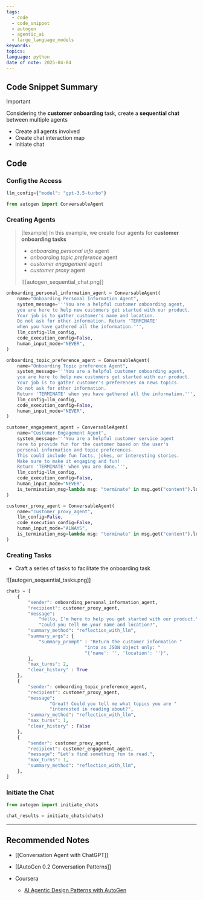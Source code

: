 ```yaml
---
tags:
  - code
  - code_snippet
  - autogen
  - agentic_ai
  - large_language_models
keywords: 
topics: 
language: python
date of note: 2025-04-04
---
```


## Code Snippet Summary

>[!important]
>Considering the **customer onboarding** task, create a **sequential chat** between multiple agents 
>- Create all agents involved
>- Create chat interaction map
>- Initiate chat


## Code

### Config the Access

```python
llm_config={"model": "gpt-3.5-turbo"}
```

```python
from autogen import ConversableAgent
```


### Creating Agents

>[!example]
>In this example, we create four agents for **customer onboarding tasks**
>- *onboarding personal info* agent
>- *onboarding topic preference* agent
>- *customer engagement* agent
>- *customer proxy* agent
>  
>![[autogen_sequential_chat.png]]  

```python
onboarding_personal_information_agent = ConversableAgent(
    name="Onboarding Personal Information Agent",
    system_message='''You are a helpful customer onboarding agent,
    you are here to help new customers get started with our product.
    Your job is to gather customer's name and location.
    Do not ask for other information. Return 'TERMINATE' 
    when you have gathered all the information.''',
    llm_config=llm_config,
    code_execution_config=False,
    human_input_mode="NEVER",
)

onboarding_topic_preference_agent = ConversableAgent(
    name="Onboarding Topic preference Agent",
    system_message='''You are a helpful customer onboarding agent,
    you are here to help new customers get started with our product.
    Your job is to gather customer's preferences on news topics.
    Do not ask for other information.
    Return 'TERMINATE' when you have gathered all the information.''',
    llm_config=llm_config,
    code_execution_config=False,
    human_input_mode="NEVER",
)

customer_engagement_agent = ConversableAgent(
    name="Customer Engagement Agent",
    system_message='''You are a helpful customer service agent
    here to provide fun for the customer based on the user's
    personal information and topic preferences.
    This could include fun facts, jokes, or interesting stories.
    Make sure to make it engaging and fun!
    Return 'TERMINATE' when you are done.''',
    llm_config=llm_config,
    code_execution_config=False,
    human_input_mode="NEVER",
    is_termination_msg=lambda msg: "terminate" in msg.get("content").lower(),
)

customer_proxy_agent = ConversableAgent(
    name="customer_proxy_agent",
    llm_config=False,
    code_execution_config=False,
    human_input_mode="ALWAYS",
    is_termination_msg=lambda msg: "terminate" in msg.get("content").lower(),
)
```


### Creating Tasks

- Craft a series of tasks to facilitate the onboarding task

![[autogen_sequential_tasks.png]]


```python
chats = [
    {
        "sender": onboarding_personal_information_agent,
        "recipient": customer_proxy_agent,
        "message": 
            "Hello, I'm here to help you get started with our product."
            "Could you tell me your name and location?",
        "summary_method": "reflection_with_llm",
        "summary_args": {
            "summary_prompt" : "Return the customer information "
                             "into as JSON object only: "
                             "{'name': '', 'location': ''}",
        },
        "max_turns": 2,
        "clear_history" : True
    },
    {
        "sender": onboarding_topic_preference_agent,
        "recipient": customer_proxy_agent,
        "message": 
                "Great! Could you tell me what topics you are "
                "interested in reading about?",
        "summary_method": "reflection_with_llm",
        "max_turns": 1,
        "clear_history" : False
    },
    {
        "sender": customer_proxy_agent,
        "recipient": customer_engagement_agent,
        "message": "Let's find something fun to read.",
        "max_turns": 1,
        "summary_method": "reflection_with_llm",
    },
]
```


### Initiate the Chat

```python
from autogen import initiate_chats

chat_results = initiate_chats(chats)
```






-----------
##  Recommended Notes

- [[Conversation Agent with ChatGPT]]
- [[AutoGen 0.2 Conversation Patterns]]

- Coursera
	- [AI Agentic Design Patterns with AutoGen](https://www.coursera.org/learn/ai-agentic-design-patterns-with-autogen/home/week/1)